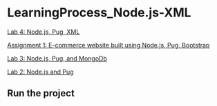 # LearningProcess_Node.js-XML

<a href="#">Lab 4: Node.js, Pug, XML</a>

<a href="#">Assignment 1: E-commerce website built using Node.js, Pug, Bootstrap</a>

<a href="#">Lab 3: Node.js, Pug, and MongoDb</a>

<a href="#">Lab 2: Node.js and Pug </a>

<h2>Run the project</h2>
